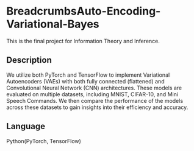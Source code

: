 # BreadcrumbsAuto-Encoding-Variational-Bayes
This is the final project for Information Theory and Inference.

## Description
We utilize both PyTorch and TensorFlow to implement Variational Autoencoders (VAEs) with both fully connected (flattened) and Convolutional Neural Network (CNN) architectures. These models are evaluated on multiple datasets, including MNIST, CIFAR-10, and Mini Speech Commands. We then compare the performance of the models across these datasets to gain insights into their efficiency and accuracy.

## Language
Python(PyTorch, TensorFlow)
